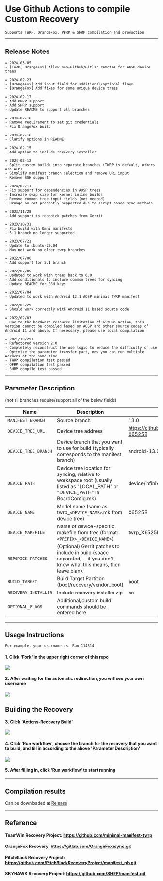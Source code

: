 # Use Github Actions to compile Custom Recovery
```
Supports TWRP, OrangeFox, PBRP & SHRP compilation and production
```
---

## Release Notes
```
= 2024-03-05
- [TWRP, OrangeFox] Allow non-Github/Gitlab remotes for AOSP device trees

= 2024-02-23
- [OrangeFox] Add input field for additional/optional flags
- [OrangeFox] Add fixes for some unique device trees

= 2024-02-17
- Add PBRP support
- Add SHRP support
- Update README to support all branches

= 2024-02-16
- Remove requirement to set git credentials
- Fix OrangeFox build

= 2024-02-16
- Clarify options in README

= 2024-02-15
- Add option to include recovery installer

= 2024-02-12
- Split custom builds into separate branches (TWRP is default, others are WIP)
- Simplify manifest branch selection and remove URL input
- Remove SSH support

= 2024/02/11
- Fix support for dependencies in AOSP trees
- Increase swap size for kernel inline builds
- Remove common tree input fields (not needed)
- OrangeFox not presently supported due to script-based sync methods

= 2023/11/28
- Add support to repopick patches from Gerrit

= 2023/10/31
- Fix build with Omni manifests
- 5.1 branch no longer supported

= 2023/07/21
- Update to ubuntu-20.04
- May not work on older twrp branches

= 2022/07/06
- Add support for 5.1 branch

= 2022/07/05
- Updated to work with trees back to 6.0
- Add conditionals to include common trees for syncing
- Update README for SSH keys

= 2022/07/04
- Updated to work with Android 12.1 AOSP minimal TWRP manifest

= 2022/05/29
- Should work correctly with Android 11 based source code

= 2022/02/03
- Due to the hardware resource limitation of GitHub action, this version cannot be compiled based on AOSP and other source codes of Android 11 and above. If necessary, please use local compilation

= 2021/10/29: 
- Refactored version 2.0
- Completely reconstruct the use logic to reduce the difficulty of use
- Optimize the parameter transfer part, now you can run multiple Workers at the same time
- TWRP compilation test passed
- OFRP compilation test passed
- SHRP compile test passed
```

-----

## Parameter Description
(not all branches require/support all of the below fields)

| Name | Description | Example |
| ------------ | -------------------- | ------------ |
| `MANIFEST_BRANCH` | Source branch | 13.0 |
| `DEVICE_TREE_URL` | Device tree address | https://github.com/Hacker778892/android_device_infinix_Infinix-X6525B |
| `DEVICE_TREE_BRANCH` | Device branch that you want to use for build (typically corresponds to the manifest branch) | android-13.0 |
| `DEVICE_PATH` | Device tree location for syncing, relative to workspace root (usually listed as "LOCAL_PATH" or "DEVICE_PATH" in BoardConfig.mk) | device/infinix/X6525B |
| `DEVICE_NAME` | Model name (same as twrp_`<DEVICE_NAME>`.mk from device tree) | X6525B |
| `DEVICE_MAKEFILE` | Name of device-specific makefile from tree (format: `<PREFIX>_<DEVICE_NAME>`) | twrp_X6525B
| `REPOPICK_PATCHES` | (Optional) Gerrit patches to include in build (space separated) - if you don't know what this means, then leave blank  | |
| `BUILD_TARGET` | Build Target Partition (boot/recovery/vendor_boot) | boot |
| `RECOVERY_INSTALLER` | Include recovery installer zip | no |
| `OPTIONAL_FLAGS` | Additional/custom build commands should be entered here |   |

-----

## Usage Instructions
```
For example, your username is: Run-114514
```
#### 1. Click 'Fork' in the upper right corner of this repo
![](https://i.bmp.ovh/imgs/2021/10/6b6ed9f29e732372.png)
#### 2. After waiting for the automatic redirection, you will see your own username
![](https://i.bmp.ovh/imgs/2021/10/66cfe324c0ebb69b.png)
## Building the Recovery
#### 3. Click 'Actions-Recovery Build'
![](https://i.bmp.ovh/imgs/2021/10/23896d1b66292047.png)
#### 4. Click 'Run workflow', choose the branch for the recovery that you want to build, and fill in according to the above 'Parameter Description'
![](https://i.bmp.ovh/imgs/2021/10/9cb7871267cf2f53.png)
#### 5. After filling in, click 'Run workflow' to start running

-----

## Compilation results
Can be downloaded at [Release](../../releases)

-----
## Reference

#### TeamWin Recovery Project: https://github.com/minimal-manifest-twrp
#### OrangeFox Recovery: https://gitlab.com/OrangeFox/sync.git
#### PitchBlack Recovery Project: https://github.com/PitchBlackRecoveryProject/manifest_pb.git
#### SKYHAWK Recovery Project: https://github.com/SHRP/manifest.git
